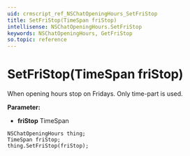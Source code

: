 ```yaml
---
uid: crmscript_ref_NSChatOpeningHours_SetFriStop
title: SetFriStop(TimeSpan friStop)
intellisense: NSChatOpeningHours.SetFriStop
keywords: NSChatOpeningHours, GetFriStop
so.topic: reference
---
```


# SetFriStop(TimeSpan friStop)

When opening hours stop on Fridays. Only time-part is used.

**Parameter:** 
* **friStop** TimeSpan

```crmscript
NSChatOpeningHours thing;
TimeSpan friStop;
thing.SetFriStop(friStop);
```

